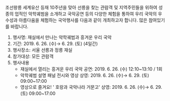 조선왕릉 세계유산 등재 10주년을 맞아 선릉을 찾는 관람객 및 지역주민들을 위하여 성종의 업적인 악학궤범을 소개하고 국악공연 등의 다양한 체험을 통하여 우리 국악의 우수성과 아름다움을 체험하는 국악행사를 다음과 같이 개최하고자 합니다. 많은 참여있기를 바랍니다.

1. 행사명: 재실에서 만나는 악학궤범과 흥겨운 우리 국악
2. 기간: 2019. 6. 26. (수)→ 6. 29. (토) (4일간)
3. 행사장소: 서울 선릉과 정릉 재실
4. 참가대상: 모든 관람객
5. 행사내용
   - 재실에서 열리는 흥겨운 우리 국악 공연: 2019. 6. 26. (수) 12:10~13:10 / 1회
   - 악학궤범 설명 패널 전시와 영상 상영: 2019. 6. 26. (수)→ 6. 29. (토) 09:00~17:00
   - 영상으로 즐겨요! ' 호랑과 국악나라 거문고' 상영: 2019. 6. 26. (수)→ 6. 29. (토) 09:00~17:00